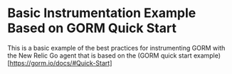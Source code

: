 # Basic Instrumentation Example Based on GORM Quick Start

This is a basic example of the best practices for instrumenting GORM with the New Relic Go agent that is based on the (GORM quick start example)[https://gorm.io/docs/#Quick-Start]